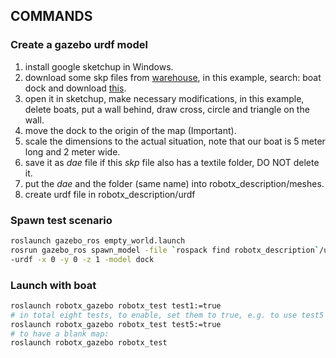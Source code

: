 COMMANDS
--------

### Create a gazebo urdf model ###
1. install google sketchup in Windows.
2. download some skp files from [warehouse](https://3dwarehouse.sketchup.com/?hl=en), in this example, search: boat dock and download [this](https://3dwarehouse.sketchup.com/model.html?id=8c16322267597eaef6f336537d2ffac).
3. open it in sketchup, make necessary modifications, in this example, delete boats, put a wall behind, draw cross, circle and triangle on the wall.
4. move the dock to the origin of the map (Important).
5. scale the dimensions to the actual situation, note that our boat is 5 meter long and 2 meter wide.
6. save it as *dae* file if this *skp* file also has a textile folder, DO NOT delete it.
7. put the *dae* and the folder (same name) into robotx_description/meshes.
8. create urdf file in robotx_description/urdf


### Spawn test scenario ###
```bash
roslaunch gazebo_ros empty_world.launch
rosrun gazebo_ros spawn_model -file `rospack find robotx_description`/urdf/dock.urdf \
-urdf -x 0 -y 0 -z 1 -model dock
```

### Launch with boat ###
```bash
roslaunch robotx_gazebo robotx_test test1:=true
# in total eight tests, to enable, set them to true, e.g. to use test5
roslaunch robotx_gazebo robotx_test test5:=true
# to have a blank map:
roslaunch robotx_gazebo robotx_test
```
